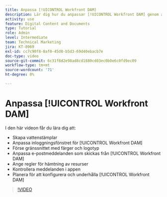 ```yaml
---
title: Anpassa [!UICONTROL Workfront DAM]
description: Lär dig hur du anpassar [!UICONTROL Workfront DAM] genom att skapa vattenstämplar, anpassa inloggningsfönstret för [!UICONTROL DAM], anpassa gränssnittet med mera.
activity: use
feature: Digital Content and Documents
type: Tutorial
role: Admin
level: Intermediate
team: Technical Marketing
jira: KT-8969
exl-id: cc7c90f8-8af0-45d8-b5d3-69d40ebacb7e
doc-type: video
source-git-commit: 6c31f8d2e98ad8cd1880cd03ec0b0e6c0fd9ec09
workflow-type: tm+mt
source-wordcount: '71'
ht-degree: 0%

---
```


# Anpassa [!UICONTROL Workfront DAM]

I den här videon får du lära dig att:

* Skapa vattenstämplar
* Anpassa inloggningsfönstret för [!UICONTROL Workfront DAM]
* Förse gränssnittet med färger och logotyp
* Anpassa e-postmeddelanden som skickas från [!UICONTROL Workfront DAM]
* Ange regler för hämtning av resurser
* Kontrollera meddelanden i appen
* Planera för att konfigurera och underhålla [!UICONTROL Workfront DAM]

>[!VIDEO](https://video.tv.adobe.com/v/335232/?quality=12&learn=on)
